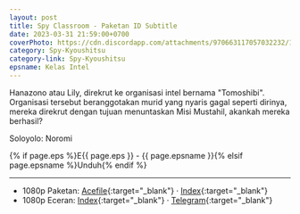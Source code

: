 ```yaml
---
layout: post
title: Spy Classroom - Paketan ID Subtitle
date: 2023-03-31 21:59:00+0700
coverPhoto: https://cdn.discordapp.com/attachments/970663117057032232/1091373105244553277/mpv-shot0226.jpg
category: Spy-Kyoushitsu
category-link: Spy-Kyoushitsu
epsname: Kelas Intel
---
```


Hanazono atau Lily, direkrut ke organisasi intel bernama "Tomoshibi". Organisasi tersebut beranggotakan murid yang nyaris gagal seperti dirinya, mereka direkrut dengan tujuan menuntaskan Misi Mustahil, akankah mereka berhasil?

Soloyolo: Noromi

{% if page.eps %}E{{ page.eps }} - {{ page.epsname }}{% elsif page.epsname %}Unduh{% endif %}

---
- 1080p Paketan: [Acefile](https://acefile.co/f/97955891){:target="_blank"} &middot; [Index](https://proyek.a-1ddl.workers.dev/1:/%5BGoTouchSomeGrass%5D%20Spy%20Kyoushitsu%20%5BWEB%5D%5B1080p%20AAC%5D.7z){:target="_blank"}<br>
- 1080p Eceran: [Index](https://proyek.a-1ddl.workers.dev/3:/Musim%20Dingin%202023/%5BWEB%5D/%5BGoTouchSomeGrass%5D%20Spy%20Kyoushitsu%20%5BWEB%5D%5B1080p%20AAC%5D/){:target="_blank"} &middot; [Telegram](https://t.me/a1fansub/233){:target="_blank"}